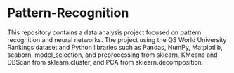 # Pattern-Recognition
This repository contains a data analysis project focused on pattern recognition and neural networks. The project using the QS World University Rankings dataset and Python libraries such as Pandas, NumPy, Matplotlib, seaborn, model_selection, and preprocessing from sklearn, KMeans and DBScan from sklearn.cluster, and PCA from sklearn.decomposition.
